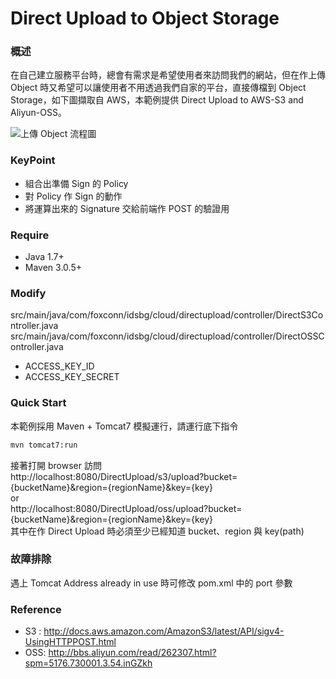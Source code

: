# Direct Upload to Object Storage

### 概述
在自己建立服務平台時，總會有需求是希望使用者來訪問我們的網站，但在作上傳 Object 時又希望可以讓使用者不用透過我們自家的平台，直接傳檔到 Object Storage，如下圖擷取自 AWS，本範例提供 Direct Upload to AWS-S3 and Aliyun-OSS。

![上傳 Object 流程圖](http://github.com/PhelimXue/your-repository/raw/master/your-folder/xxx.png)

### KeyPoint
- 組合出準備 Sign 的 Policy
- 對 Policy 作 Sign 的動作
- 將運算出來的 Signature 交給前端作 POST 的驗證用

### Require
* Java 1.7+
* Maven 3.0.5+

### Modify
src/main/java/com/foxconn/idsbg/cloud/directupload/controller/DirectS3Controller.java  
src/main/java/com/foxconn/idsbg/cloud/directupload/controller/DirectOSSController.java
- ACCESS_KEY_ID
- ACCESS_KEY_SECRET

### Quick Start
本範例採用 Maven + Tomcat7 模擬運行，請運行底下指令  
```sh
mvn tomcat7:run
```
接著打開 browser 訪問  
http://localhost:8080/DirectUpload/s3/upload?bucket={bucketName}&region={regionName}&key={key}  
or  
http://localhost:8080/DirectUpload/oss/upload?bucket={bucketName}&region={regionName}&key={key}  
其中在作 Direct Upload 時必須至少已經知道 bucket、region 與 key(path)

### 故障排除
遇上 Tomcat Address already in use 時可修改 pom.xml 中的 port 參數

### Reference
- S3 : http://docs.aws.amazon.com/AmazonS3/latest/API/sigv4-UsingHTTPPOST.html
- OSS: http://bbs.aliyun.com/read/262307.html?spm=5176.730001.3.54.inGZkh

